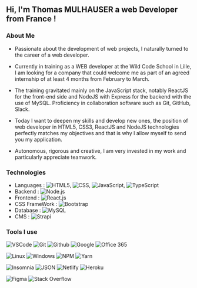 ## Hi, I'm Thomas MULHAUSER a web Developer from France !

### About Me

- Passionate about the development of web projects, I naturally turned to the career of a web developer.

- Currently in training as a WEB developer at the Wild Code School in Lille, I am looking for a company that could welcome me as part of an agreed internship of at least 4 months from February to March.

- The training gravitated mainly on the JavaScript stack, notably ReactJS for the front-end side and NodeJS with Express for the backend with the use of MySQL. Proficiency in collaboration software such as Git, GitHub, Slack.

- Today I want to deepen my skills and develop new ones, the position of web developer in HTML5, CSS3, ReactJS and NodeJS technologies perfectly matches my objectives and that is why I allow myself to send you my application.

- Autonomous, rigorous and creative, I am very invested in my work and particularly appreciate teamwork.

### Technologies

- Languages : ![HTML5](https://img.shields.io/badge/-HTML5-E34F26?style=flat&logo=html5&logoColor=FFFFFF), ![CSS](https://img.shields.io/badge/-CSS-1572B6?style=flat&logo=css3&logoColor=FFFFFF), ![JavaScript](https://img.shields.io/badge/-JavaScript-F7DF1E?style=flat&logo=javascript&logoColor=000000), ![TypeScript](https://img.shields.io/badge/-TypeScript-007ACC?style=flat&logo=typescript&logoColor=FFFFFF)
- Backend : ![Node.js](https://img.shields.io/badge/-Node.js-339933?style=flat&logo=node.js&logoColor=FFFFFF)
- Frontend : ![React.js](https://img.shields.io/badge/-React.js-61DAFB?style=flat&logo=react&logoColor=FFFFFF)
- CSS FrameWork : ![Bootstrap](https://img.shields.io/badge/-Bootstrap-563D7C?style=flat&logo=bootstrap&logoColor=FFFFFF)
- Database : ![MySQL](https://img.shields.io/badge/-MySQL-4479A1?style=flat&logo=mysql&logoColor=FFFFFF)
- CMS : ![Strapi](https://img.shields.io/badge/-Strapi-2E7EEA?style=flat&logo=strapi&logoColor=FFFFFF)

### Tools I use

![VSCode](https://img.shields.io/badge/-VSCode-007ACC?style=flat&logo=visual-studio-code&logoColor=FFFFFF)
![Git](https://img.shields.io/badge/-Git-F05032?style=flat&logo=git&logoColor=FFFFFF)
![Github](https://img.shields.io/badge/-Github-181717?style=flat&logo=github&logoColor=FFFFFF)
![Google](https://img.shields.io/badge/-Google-4285F4?style=flat&logo=google&logoColor=FFFFFF)
![Office 365](https://img.shields.io/badge/-Office_365-D83B01?style=flat&logo=microsoft-office&logoColor=FFFFFF)

![Linux](https://img.shields.io/badge/-Linux-FCC624?style=flat&logo=linux&logoColor=FFFFFF)
![Windows](https://img.shields.io/badge/-Windows-0078D6?style=flat&logo=windows&logoColor=FFFFFF)
![NPM](https://img.shields.io/badge/-NPM-CB3837?style=flat&logo=npm&logoColor=FFFFFF)
![Yarn](https://img.shields.io/badge/-Yarn-2C8EBB?style=flat&logo=yarn&logoColor=FFFFFF)

![Insomnia](https://img.shields.io/badge/-Insomnia-5849BE?style=flat&logo=insomnia&logoColor=FFFFFF)
![JSON](https://img.shields.io/badge/-JSON-000000?style=flat&logo=json&logoColor=FFFFFF)
![Netlify](https://img.shields.io/badge/-Netlify-00C7B7?style=flat&logo=netlify&logoColor=FFFFFF)
![Heroku](https://img.shields.io/badge/-Heroku-430098?style=flat&logo=heroku&logoColor=FFFFFF)

![Figma](https://img.shields.io/badge/-Figma-F24E1E?style=flat&logo=figma&logoColor=FFFFFF)
![Stack Overflow](https://img.shields.io/badge/-Stack_Overflow-FE7A16?style=flat&logo=stack-overflow&logoColor=FFFFFF)
